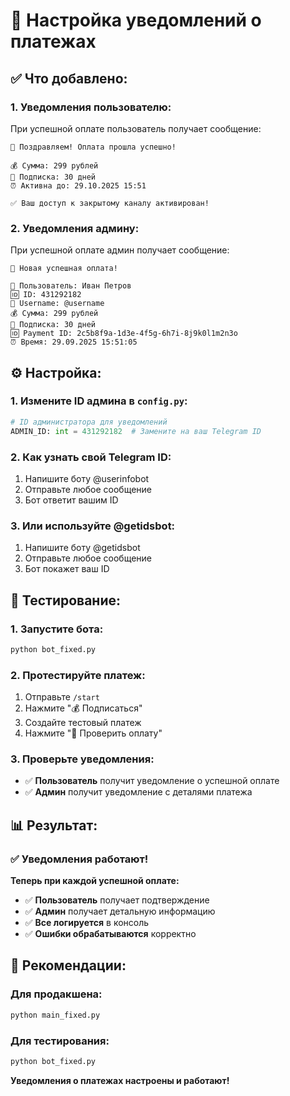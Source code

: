 # 🔔 Настройка уведомлений о платежах

## ✅ **Что добавлено:**

### **1. Уведомления пользователю:**
При успешной оплате пользователь получает сообщение:
```
🎉 Поздравляем! Оплата прошла успешно!

💰 Сумма: 299 рублей
📅 Подписка: 30 дней
⏰ Активна до: 29.10.2025 15:51

✅ Ваш доступ к закрытому каналу активирован!
```

### **2. Уведомления админу:**
При успешной оплате админ получает сообщение:
```
🔔 Новая успешная оплата!

👤 Пользователь: Иван Петров
🆔 ID: 431292182
📱 Username: @username
💰 Сумма: 299 рублей
📅 Подписка: 30 дней
🆔 Payment ID: 2c5b8f9a-1d3e-4f5g-6h7i-8j9k0l1m2n3o
⏰ Время: 29.09.2025 15:51:05
```

## ⚙️ **Настройка:**

### **1. Измените ID админа в `config.py`:**
```python
# ID администратора для уведомлений
ADMIN_ID: int = 431292182  # Замените на ваш Telegram ID
```

### **2. Как узнать свой Telegram ID:**
1. Напишите боту @userinfobot
2. Отправьте любое сообщение
3. Бот ответит вашим ID

### **3. Или используйте @getidsbot:**
1. Напишите боту @getidsbot
2. Отправьте любое сообщение
3. Бот покажет ваш ID

## 🚀 **Тестирование:**

### **1. Запустите бота:**
```bash
python bot_fixed.py
```

### **2. Протестируйте платеж:**
1. Отправьте `/start`
2. Нажмите "💰 Подписаться"
3. Создайте тестовый платеж
4. Нажмите "🔄 Проверить оплату"

### **3. Проверьте уведомления:**
- ✅ **Пользователь** получит уведомление о успешной оплате
- ✅ **Админ** получит уведомление с деталями платежа

## 📊 **Результат:**

### ✅ **Уведомления работают!**

**Теперь при каждой успешной оплате:**
- ✅ **Пользователь** получает подтверждение
- ✅ **Админ** получает детальную информацию
- ✅ **Все логируется** в консоль
- ✅ **Ошибки обрабатываются** корректно

## 🎯 **Рекомендации:**

### **Для продакшена:**
```bash
python main_fixed.py
```

### **Для тестирования:**
```bash
python bot_fixed.py
```

**Уведомления о платежах настроены и работают!**
